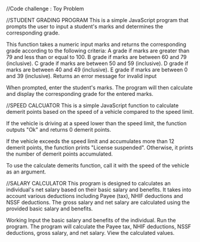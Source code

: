 //Code challenge : Toy Problem

//STUDENT GRADING PROGRAM
This is a simple JavaScript program that prompts the user to input a student's marks and determines the corresponding grade.

This function takes a numeric input marks and returns the corresponding grade according to the following criteria:
A grade if marks are greater than 79 and less than or equal to 100.
B grade if marks are between 60 and 79 (inclusive).
C grade if marks are between 50 and 59 (inclusive).
D grade if marks are between 40 and 49 (inclusive).
E grade if marks are between 0 and 39 (inclusive).
Returns an error message for invalid input

When prompted, enter the student's marks.
The program will then calculate and display the corresponding grade for the entered marks.

//SPEED CALCUATOR
This is a simple JavaScript function to calculate demerit points based on the speed of a vehicle compared to the speed limit.

If the vehicle is driving at a speed lower than the speed limit, the function outputs "Ok" and returns 0 demerit points.

If the vehicle exceeds the speed limit and accumulates more than 12 demerit points, the function prints "License suspended". Otherwise, it prints the number of demerit points accumulated.

To use the calculate demerits function, call it with the speed of the vehicle as an argument.

//SALARY CALCULATOR
This program is designed to calculates an individual's net salary based on their basic salary and benefits. It takes into account various deductions including Payee (tax), NHIF deductions and NSSF deductions. The gross salary and net salary are calculated using the provided basic salary and benefits.

Working
 Input the basic salary and benefits of the individual.
 Run the program.
 The program will calculate the Payee tax, NHIF deductions, NSSF deductions, gross salary, and net salary.
 View the calculated values.

